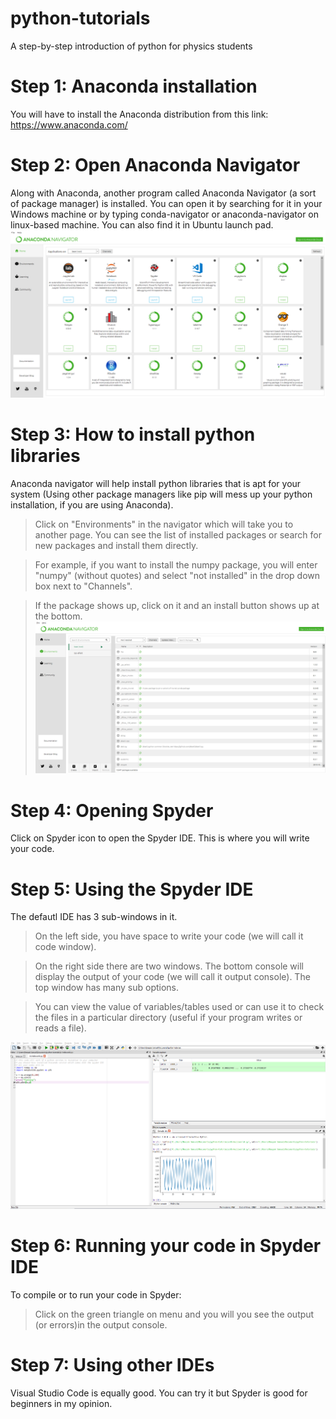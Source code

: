 # python-tutorials
 A step-by-step introduction of python for physics students
# Step 1: Anaconda installation
You will have to install the Anaconda distribution from this link: https://www.anaconda.com/
# Step 2: Open Anaconda Navigator
Along with Anaconda, another program called Anaconda Navigator (a sort of package manager) is installed. You can open it by searching for it in your Windows machine or by typing conda-navigator or anaconda-navigator on linux-based machine. You can also find it in Ubuntu launch pad. 
![Image description](img/nav.png)
# Step 3: How to install python libraries
Anaconda navigator will help install python libraries that is apt for your system (Using other package managers like pip will mess up your python installation, if you are using Anaconda). 
>Click on "Environments" in the navigator which will take you to another page. You can see the list of installed packages or search for new packages and install them directly. 

>For example, if you want to install the numpy package, you will enter "numpy" (without quotes) and select "not installed" in the drop down box next to "Channels". 

>If the package shows up, click on it and an install button shows up at the bottom.
![Image description](img/ins.png)
# Step 4: Opening Spyder
Click on Spyder icon to open the Spyder IDE. This is where you will write your code.
# Step 5: Using the Spyder IDE
The defautl IDE has 3 sub-windows in it. 
>On the left side, you have space to write your code (we will call it code window). 

>On the right side there are two windows. The bottom console will display the output of your code (we will call it output console). The top window has many sub options. 

>You can view the value of variables/tables used or can use it to check the files in a particular directory (useful if your program writes or reads a file). 

![Image description](img/spy.png)
# Step 6: Running your code in Spyder IDE
To compile or to run your code in Spyder:
>Click on the green triangle on menu and you will you see the output (or errors)in the output console.

# Step 7: Using other IDEs
Visual Studio Code is equally good. You can try it but Spyder is good for beginners in my opinion.



